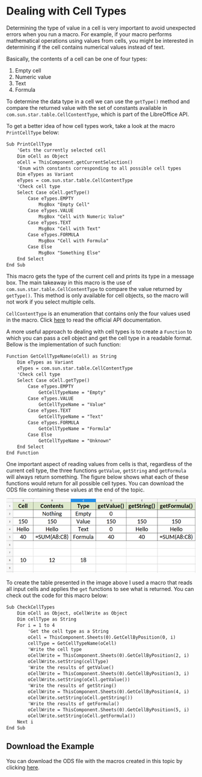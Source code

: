 # Dealing with Cell Types

Determining the type of value in a cell is very important to avoid unexpected errors when you run a macro. For example, if your macro performs mathematical operations using values from cells, you might be interested in determining if the cell contains numerical values instead of text.

Basically, the contents of a cell can be one of four types:

1. Empty cell
2. Numeric value
3. Text
4. Formula

To determine the data type in a cell we can use the `getType()` method and compare the returned value with the set of constants available in `com.sun.star.table.CellContentType`, which is part of the LibreOffice API.

To get a better idea of how cell types work, take a look at the macro `PrintCellType` below:

```VBA
Sub PrintCellType
	'Gets the currently selected cell
	Dim oCell as Object
	oCell = ThisComponent.getCurrentSelection()
	'Enum with constants corresponding to all possible cell types
	Dim eTypes as Variant
	eTypes = com.sun.star.table.CellContentType
	'Check cell type
	Select Case oCell.getType()
		Case eTypes.EMPTY
			MsgBox "Empty Cell"
		Case eTypes.VALUE
			MsgBox "Cell with Numeric Value"
		Case eTypes.TEXT
			MsgBox "Cell with Text"
		Case eTypes.FORMULA
			MsgBox "Cell with Formula"
		Case Else
			MsgBox "Something Else"
	End Select
End Sub
```

This macro gets the type of the current cell and prints its type in a message box. The main takeaway in this macro is the use of `com.sun.star.table.CellContentType` to compare the value returned by `getType()`. This method is only available for cell objects, so the macro will not work if you select multiple cells.

`CellContentType` is an enumeration that contains only the four values used in the macro. Click [here](https://api.libreoffice.org/docs/idl/ref/CellContentType_8idl.html) to read the official API documentation.

A more useful approach to dealing with cell types is to create a `Function` to which you can pass a cell object and get the cell type in a readable format. Bellow is the implementation of such function:

```VBA
Function GetCellTypeName(oCell) as String
	Dim eTypes as Variant
	eTypes = com.sun.star.table.CellContentType
	'Check cell type
	Select Case oCell.getType()
		Case eTypes.EMPTY
			GetCellTypeName = "Empty"
		Case eTypes.VALUE
			GetCellTypeName = "Value"
		Case eTypes.TEXT
			GetCellTypeName = "Text"
		Case eTypes.FORMULA
			GetCellTypeName = "Formula"
		Case Else
			GetCellTypeName = "Unknown"
	End Select
End Function
```

One important aspect of reading values from cells is that, regardless of the current cell type, the three functions `getValue`, `getString` and `getFormula` will always return something. The figure below shows what each of these functions would return for all possible cell types. You can download the ODS file containing these values at the end of the topic.

![getType Results](../images/Cell_Types_01.png)

To create the table presented in the image above I used a macro that reads all input cells and applies the `get` functions to see what is returned. You can check out the code for this macro below:

```VBA
Sub CheckCellTypes
	Dim oCell as Object, oCellWrite as Object
	Dim cellType as String
	For i = 1 to 4
		'Get the cell type as a String
		oCell = ThisComponent.Sheets(0).GetCellByPosition(0, i)
		cellType = GetCellTypeName(oCell)
		'Write the cell type
		oCellWrite = ThisComponent.Sheets(0).GetCellByPosition(2, i)
		oCellWrite.setString(cellType)
		'Write the results of getValue()
		oCellWrite = ThisComponent.Sheets(0).GetCellByPosition(3, i)
		oCellWrite.setString(oCell.getValue())
		'Write the results of getString()
		oCellWrite = ThisComponent.Sheets(0).GetCellByPosition(4, i)
		oCellWrite.setString(oCell.getString())
		'Write the results of getFormula()
		oCellWrite = ThisComponent.Sheets(0).GetCellByPosition(5, i)
		oCellWrite.setString(oCell.getFormula())
	Next i
End Sub
```

## Download the Example

You can download the ODS file with the macros created in this topic by clicking [here](../ods/Cell_Types.ods).
